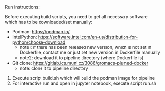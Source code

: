 Run instructions:

Before executing build scripts, you need to get all necessary software
which has to be downloaded/set manually:

* Podman: https://podman.io/
* IntelPython: https://software.intel.com/en-us/distribution-for-python/choose-download
    * note1: if there has been released new version, which is not set in Dockerfile, contact me or just set new version in Dockerfile manually
    * note2: download it to pipeline directory (where Dockerfile is)
* Git clone: https://gitlab.ics.muni.cz/3086/gromacs-plumed-docker
    * note: clone it to pipeline directory


1. Execute script build.sh which will build the podman image for pipeline
2. For interactive run and open in jupyter notebook, execute script run.sh

